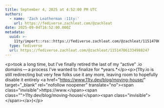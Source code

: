 ```yaml
---
title: September 4, 2025 at 4:52:00 PM UTC
authors:
  - name: 'Zach Leatherman :11ty:'
    url: https://fediverse.zachleat.com/@zachleat
date: 2025-09-04T16:52:00.000Z
metadata:
  uuid: >-
    11ty/import::rss::https://fediverse.zachleat.com/@zachleat/115147061334988247
  type: fediverse
  url: https://fediverse.zachleat.com/@zachleat/115147061334988247
---
```

\<p>took a long time, but I’ve finally retired the last of my “active” .io domains — a process I’ve wanted to finalize for \*years.\*\</p>\<p>(11ty.io is still redirecting but very few folks use it any more, leaving room to hopefully disable it entirely \<a href="https://www.11ty.dev/blog/moving-house/" target="\_blank" rel="nofollow noopener" translate="no">\<span class="invisible">https://www.\</span>\<span class="">11ty.dev/blog/moving-house/\</span>\<span class="invisible">\</span>\</a>)\</p>